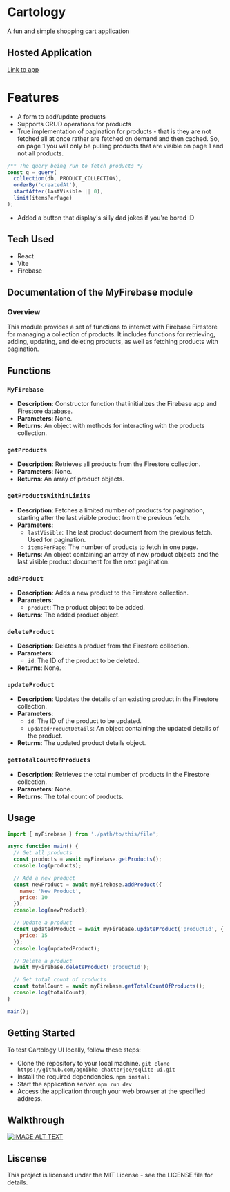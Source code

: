 # Cartology

A fun and simple shopping cart application

## Hosted Application

[Link to app](https://cartology-pdp.web.app)

# Features

- A form to add/update products
- Supports CRUD operations for products
- True implementation of pagination for products - that is they are not fetched all at once rather are fetched on demand and then cached. So, on page 1 you will only be pulling products that are visible on page 1 and not all products.

```javascript
/** The query being run to fetch products */
const q = query(
  collection(db, PRODUCT_COLLECTION),
  orderBy('createdAt'),
  startAfter(lastVisible || 0),
  limit(itemsPerPage)
);
```

- Added a button that display's silly dad jokes if you're bored :D

## Tech Used

- React
- Vite
- Firebase

## Documentation of the MyFirebase module

### Overview

This module provides a set of functions to interact with Firebase Firestore for managing a collection of products. It includes functions for retrieving, adding, updating, and deleting products, as well as fetching products with pagination.

## Functions

### `MyFirebase`

- **Description**: Constructor function that initializes the Firebase app and Firestore database.
- **Parameters**: None.
- **Returns**: An object with methods for interacting with the products collection.

### `getProducts`

- **Description**: Retrieves all products from the Firestore collection.
- **Parameters**: None.
- **Returns**: An array of product objects.

### `getProductsWithinLimits`

- **Description**: Fetches a limited number of products for pagination, starting after the last visible product from the previous fetch.
- **Parameters**:
  - `lastVisible`: The last product document from the previous fetch. Used for pagination.
  - `itemsPerPage`: The number of products to fetch in one page.
- **Returns**: An object containing an array of new product objects and the last visible product document for the next pagination.

### `addProduct`

- **Description**: Adds a new product to the Firestore collection.
- **Parameters**:
  - `product`: The product object to be added.
- **Returns**: The added product object.

### `deleteProduct`

- **Description**: Deletes a product from the Firestore collection.
- **Parameters**:
  - `id`: The ID of the product to be deleted.
- **Returns**: None.

### `updateProduct`

- **Description**: Updates the details of an existing product in the Firestore collection.
- **Parameters**:
  - `id`: The ID of the product to be updated.
  - `updatedProductDetails`: An object containing the updated details of the product.
- **Returns**: The updated product details object.

### `getTotalCountOfProducts`

- **Description**: Retrieves the total number of products in the Firestore collection.
- **Parameters**: None.
- **Returns**: The total count of products.

## Usage

```javascript
import { myFirebase } from './path/to/this/file';

async function main() {
  // Get all products
  const products = await myFirebase.getProducts();
  console.log(products);

  // Add a new product
  const newProduct = await myFirebase.addProduct({
    name: 'New Product',
    price: 10
  });
  console.log(newProduct);

  // Update a product
  const updatedProduct = await myFirebase.updateProduct('productId', {
    price: 15
  });
  console.log(updatedProduct);

  // Delete a product
  await myFirebase.deleteProduct('productId');

  // Get total count of products
  const totalCount = await myFirebase.getTotalCountOfProducts();
  console.log(totalCount);
}

main();
```

## Getting Started

To test Cartology UI locally, follow these steps:

- Clone the repository to your local machine.
  `git clone https://github.com/agnibha-chatterjee/sqlite-ui.git`
- Install the required dependencies.
  `npm install`
- Start the application server.
  `npm run dev`
- Access the application through your web browser at the specified address.

## Walkthrough

[![IMAGE ALT TEXT](http://img.youtube.com/vi/iWqYAOOvilk/0.jpg)](http://www.youtube.com/watch?v=iWqYAOOvilk 'Cartology')

## Liscense

This project is licensed under the MIT License - see the LICENSE file for details.
